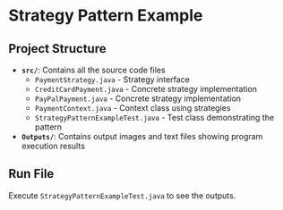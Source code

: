# Strategy Pattern Example

## Project Structure

- **`src/`**: Contains all the source code files
  - `PaymentStrategy.java` - Strategy interface
  - `CreditCardPayment.java` - Concrete strategy implementation
  - `PayPalPayment.java` - Concrete strategy implementation
  - `PaymentContext.java` - Context class using strategies
  - `StrategyPatternExampleTest.java` - Test class demonstrating the pattern
- **`Outputs/`**: Contains output images and text files showing program execution results

## Run File
Execute `StrategyPatternExampleTest.java` to see the outputs.
